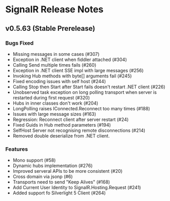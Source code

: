 # SignalR Release Notes

## v0.5.63 (Stable Prerelease)

### Bugs Fixed
* Missing messages in some cases (#307)
* Exception in .NET client when fiddler attached (#304)
* Calling Send multiple times fails (#260)
* Exception in .NET client SSE impl with large messages (#256)
* Invoking Hub methods with byte[] arguments fail (#245)
* Fixed encoding issues with self host (#244)
* Calling Stop then Start after Start fails doesn't restart .NET client (#226)
* Unobserved task exception on long polling transport when server is restarted during first request (#320)
* Hubs in inner classes don't work (#204)
* LongPolling raises IConnected.Reconnect too many times (#188)
* Issues with large message sizes (#163)
* Regression: Reconnect client after server restart (#24)
* Fixed Guids in Hub method parameters (#194)
* SelfHost Server not recognising remote disconnections (#214)
* Removed double deserialize from .NET client.

### Features
* Mono support (#58)
* Dynamic hubs implementation (#276)
* Improved serveral APIs to be more consistent (#20)
* Cross domain via jsonp (#6)
* Transports need to send "Keep Alives" (#168)
* Add Current User Identity to SignalR.Hosting.Request (#241)
* Added support fo Silverlight 5 Client (#264)

